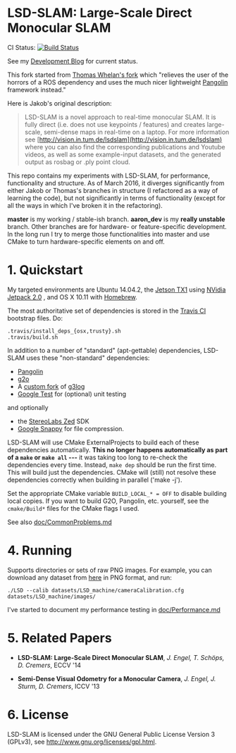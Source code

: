 # LSD-SLAM: Large-Scale Direct Monocular SLAM

CI Status: [![Build Status](https://travis-ci.org/amarburg/lsd_slam.svg)](https://travis-ci.org/amarburg/lsd_slam)

See my [Development Blog](https://faculty.washington.edu/amarburg/press/category/lsdslam/) for current status. 

This fork started from [Thomas Whelan's fork](https://github.com/mp3guy/lsd_slam) which "relieves the user of the horrors of a ROS dependency and uses the much nicer lightweight [Pangolin](https://github.com/stevenlovegrove/Pangolin) framework instead."

Here is Jakob's original description:

> LSD-SLAM is a novel approach to real-time monocular SLAM. It is fully direct
> (i.e. does not use keypoints / features) and creates large-scale,
> semi-dense maps in real-time on a laptop. For more information see
> [http://vision.in.tum.de/lsdslam](http://vision.in.tum.de/lsdslam)
> where you can also find the corresponding publications and Youtube videos, as well as some
> example-input datasets, and the generated output as rosbag or .ply point cloud.

This repo contains my experiments with LSD-SLAM, for performance, functionality
and structure.   As of March 2016, it diverges significantly from either Jakob
or Thomas's branches in structure (I refactored as a way of learning the code),
but not significantly in terms of functionality (except for all the ways in which
I've broken it in the refactoring).   

**master**  is my working / stable-ish branch.   **aaron_dev** is my
**really unstable** branch.   Other branches are for hardware- or feature-specific
development.
In the long run I try to merge those functionalities into master
and use CMake to turn hardware-specific elements on and off.

# 1. Quickstart


My targeted environments are Ubuntu 14.04.2, the [Jetson TX1](http://www.nvidia.com/object/jetson-tx1-module.html) using [NVidia Jetpack 2.0](https://developer.nvidia.com/embedded/jetpack) , and OS X 10.11 with [Homebrew](http://brew.sh/).

The most authoritative set of dependencies is stored in the [Travis CI](https://travis-ci.org/amarburg/lsd_slam) bootstrap files.  Do:

    .travis/install_deps_{osx,trusty}.sh
    .travis/build.sh

In addition to a number of "standard" (apt-gettable) dependencies,
LSD-SLAM uses these "non-standard" dependencies:
 * [Pangolin](https://github.com/stevenlovegrove/Pangolin)
 * [g2o](https://github.com/RainerKuemmerle/g2o)
 * A [custom fork](https://github.com/amarburg/g3log.git) of [g3log](https://github.com/KjellKod/g3log)
 * [Google Test](https://github.com/google/googletest) for (optional) unit testing

and optionally

  * the [StereoLabs Zed](https://www.stereolabs.com/) SDK
  * [Google Snappy](https://github.com/google/snappy) for file compression.

LSD-SLAM will use CMake ExternalProjects to build each of these
dependencies automatically.  **This no longer happens automatically as part
of a `make` or `make all` ---** it was taking too long to re-check the dependencies
every time.   Instead, `make dep` should be run the first time.  This will
build just the dependencies.  CMake will (still) not resolve these dependencies
correctly when building in parallel ('make -j').

Set the appropriate CMake variable `BUILD_LOCAL_* = OFF` to disable building
local copies.  If you want to build G2O, Pangolin, etc. yourself, see
the `cmake/Build*` files for the CMake flags I used.

See also [doc/CommonProblems.md](doc/CommonProblems.md)

# 4. Running

Supports directories or sets of raw PNG images. For example, you can download
any dataset from [here](http://vision.in.tum.de/lsdslam) in PNG format, and run:

    ./LSD --calib datasets/LSD_machine/cameraCalibration.cfg  datasets/LSD_machine/images/

I've started to document my performance testing in [doc/Performance.md](doc/Performance.md)

# 5. Related Papers

* **LSD-SLAM: Large-Scale Direct Monocular SLAM**, *J. Engel, T. Schöps, D. Cremers*, ECCV '14

* **Semi-Dense Visual Odometry for a Monocular Camera**, *J. Engel, J. Sturm, D. Cremers*, ICCV '13

# 6. License

LSD-SLAM is licensed under the GNU General Public License Version 3 (GPLv3), see http://www.gnu.org/licenses/gpl.html.
